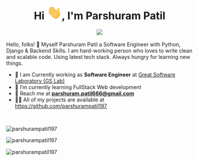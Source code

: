 
<h1 align="center">Hi <img src="https://raw.githubusercontent.com/pik1989/pik1989/main/Images/Hi.gif" width="40px" />, I'm Parshuram Patil</h1>

<!-- Typing SVG by DenverCoder1 - https://github.com/DenverCoder1/readme-typing-svg -->
<p align="center">
  <a href="https://github.com/pik1989"><img src="https://readme-typing-svg.herokuapp.com?lines=Software+Engineer;3%2B+years+of+coding+experience;Always+learning+new+things&center=true&width=380&height=45"></a>
</p>

Hello, folks! 👋 Myself Parshuram Patil a Software Engineer with Python, Django & Backend Skills. I am hard-working person who loves to write clean and scalable code. Using latest tech stack. Always hungry for learning new things.

- 🔭 I am Currently working as **Software Engineer** at [Great Software Laboratory (GS Lab)](https://www.gslab.com/)
- 🌱 I’m currently learning FullStack Web development
- 💬 Reach me at **parshuram.patil666@gmail.com** 
- 👨‍💻 All of my projects are available at https://github.com/parshurampatil197 



<br/><p><img src="https://github-readme-stats.vercel.app/api/top-langs/?username=parshurampatil197&theme=blue-green" alt="parshurampatil197" /></p>

<p><img src="https://github-readme-streak-stats.herokuapp.com/?user=parshurampatil197" alt="parshurampatil197" /></p>
<p><img align="center" src="https://github-readme-stats.vercel.app/api?username=parshurampatil197&theme=blue-green" alt="parshurampatil197" /></p><br/>
